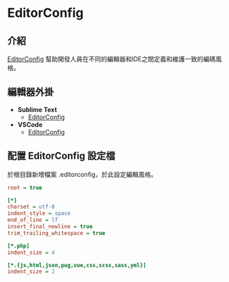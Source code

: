 # EditorConfig
## 介紹
[EditorConfig](https://editorconfig.org/) 幫助開發人員在不同的編輯器和IDE之間定義和維護一致的編碼風格。
## 編輯器外掛
- **Sublime Text**
    - [EditorConfig](https://github.com/sindresorhus/editorconfig-sublime#readme)
- **VSCode**
    - [EditorConfig](https://marketplace.visualstudio.com/items?itemName=EditorConfig.EditorConfig)
## 配置 EditorConfig 設定檔
於根目錄新增檔案 .editorconfig，於此設定編輯風格。
```ini
root = true

[*]
charset = utf-8
indent_style = space
end_of_line = lf
insert_final_newline = true
trim_trailing_whitespace = true

[*.php]
indent_size = 4

[*.{js,html,json,pug,vue,css,scss,sass,yml}]
indent_size = 2

```